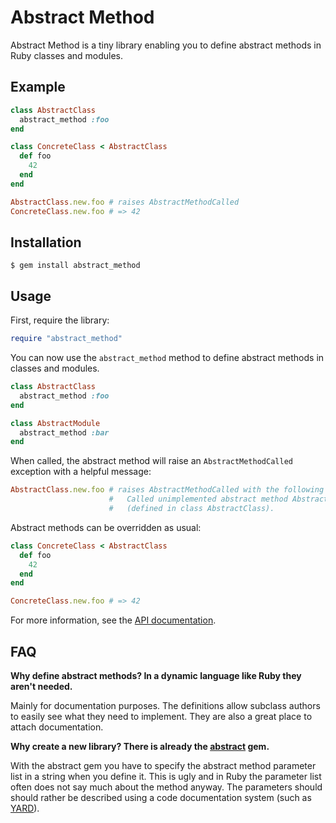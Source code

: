 Abstract Method
===============

Abstract Method is a tiny library enabling you to define abstract methods in Ruby classes and modules.

Example
-------

```ruby
class AbstractClass
  abstract_method :foo
end

class ConcreteClass < AbstractClass
  def foo
    42
  end
end

AbstractClass.new.foo # raises AbstractMethodCalled
ConcreteClass.new.foo # => 42
```

Installation
------------

    $ gem install abstract_method

Usage
-----

First, require the library:

```ruby
require "abstract_method"
```

You can now use the `abstract_method` method to define abstract methods in classes and modules.

```ruby
class AbstractClass
  abstract_method :foo
end

class AbstractModule
  abstract_method :bar
end
```

When called, the abstract method will raise an `AbstractMethodCalled` exception with a helpful message:

```ruby
AbstractClass.new.foo # raises AbstractMethodCalled with the following message:
                      #   Called unimplemented abstract method AbstractClass#foo
                      #   (defined in class AbstractClass).
```

Abstract methods can be overridden as usual:

```ruby
class ConcreteClass < AbstractClass
  def foo
    42
  end
end

ConcreteClass.new.foo # => 42
```

For more information, see the [API documentation](http://rubydoc.info/github/openSUSE/abstract_method/frames).

FAQ
---

**Why define abstract methods? In a dynamic language like Ruby they aren't needed.**

Mainly for documentation purposes. The definitions allow subclass authors to easily see what they need to implement. They are also a great place to attach documentation.

**Why create a new library? There is already the [abstract](http://rubygems.org/gems/abstract) gem.**

With the abstract gem you have to specify the abstract method parameter list in a string when you define it. This is ugly and in Ruby the parameter list often does not say much about the method anyway. The parameters should should rather be described using a code documentation system (such as [YARD](http://yardoc.org/)).
